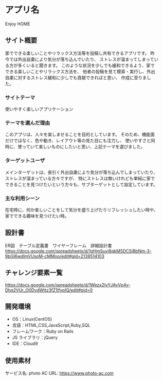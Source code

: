 # アプリ名

Enjoy HOME

## サイト概要

家でできる楽しいことやリラックス方法等を投稿し共有できるアプリです。
昨今では外出自粛により気分が落ち込んでいたり、
ストレスが溜まってしまっている方が多くいると聞きます。
このような状況を少しでも緩和できるよう、家でできる楽しいことやリラックス方法を、
他者の投稿を見て模索・実行し、外出自粛に対するストレス緩和に少しでも貢献できればと思い、
作成に至りました。

### サイトテーマ

使いやすく楽しいアプリケーション

### テーマを選んだ理由

このアプリは、人々を楽しませることを目的としています。
そのため、機能面だけではなく、色や動き、レイアウト等の見た目にも注力し、
使いやすさと同時に、使っていて楽しいものにしたいと思い、上記テーマを選びました。

### ターゲットユーザ

メインターゲットは、長引く外出自粛により気分が落ち込んでしまっていたり、ストレスが溜まっている方々ですが、
特にストレスは無いけれども単純に家でできることを見つけたいという方々も、サブターゲットとして設定しています。

### 主な利用シーン

在宅時に、何か楽しいことをして気分を盛り上げたりリフレッシュしたい時や、家でできる趣味を見つけたい時。

## 設計書

ER図　テーブル定義書　ワイヤーフレーム　詳細設計書
https://docs.google.com/spreadsheets/d/1gHmSuyi8qkM5DCSjBbNm-3-9bGI6wdlmVUsoM-cMMoo/edit#gid=2139514103

## チャレンジ要素一覧

https://docs.google.com/spreadsheets/d/1Wezx2IvYJAvVp4y-Dhq2VUr_O0DvdWttz3fZ1lfvpIQ/edit#gid=0

## 開発環境

- OS：Linux(CentOS)
- 言語：HTML,CSS,JavaScript,Ruby,SQL
- フレームワーク：Ruby on Rails
- JS ライブラリ：jQuery
- IDE：Cloud9

## 使用素材

  サービス名: photo AC
  URL: https://www.photo-ac.com
